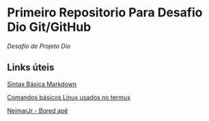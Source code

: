 # Primeiro Repositorio Para Desafio Dio Git/GitHub
_Desafío de Projeto Dio_

## Links úteis
[Sintax Básica Markdown](https://www.markdownguide.org/basic-syntax/)

[Comandos básicos Linux usados no termux](https://wiki.termux.com/wiki/Touch_Keyboard)

[NeimarJr - Bored apê](/storage/emulated/0/Download/Dio-Desafio-Github-Primeiro-Repositorio/img/Screenshot_20220127-220127-removebg-preview.png)